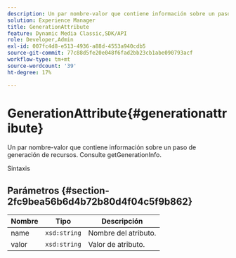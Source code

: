 ```yaml
---
description: Un par nombre-valor que contiene información sobre un paso de generación de recursos. Consulte getGenerationInfo.
solution: Experience Manager
title: GenerationAttribute
feature: Dynamic Media Classic,SDK/API
role: Developer,Admin
exl-id: 007fc4d8-e513-4936-a88d-4553a940cdb5
source-git-commit: 77c88d5fe20e048f6fad2bb23cb1abe090793acf
workflow-type: tm+mt
source-wordcount: '39'
ht-degree: 17%

---
```


# GenerationAttribute{#generationattribute}

Un par nombre-valor que contiene información sobre un paso de generación de recursos. Consulte getGenerationInfo.

Sintaxis

## Parámetros {#section-2fc9bea56b6d4b72b80d4f04c5f9b862}

| Nombre | Tipo | Descripción |
|---|---|---|
| name | `xsd:string` | Nombre del atributo. |
| valor | `xsd:string` | Valor de atributo. |

